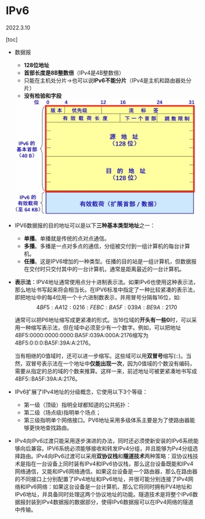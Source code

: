 # IPv6

2022.3.10

[toc]

* 数据报

  * **128位地址**
  * **首部长度是8B整数倍**（IPv4是4B整数倍）
  * 只能在主机处分片->也可以说**IPv6不能分片**（IPv4是主机和路由器处分片）
  * **没有检验和字段**

  <img src="./resources/ipv6.jpeg" alt="ipv6" style="zoom: 50%;" />

* IPV6数据报的目的地址可以是以下**三种基本类型地址**之一：

  * **单播**。单播就是传统的点对点通信。
  * **多播**。多播是一点对多点的通信，分组被交付到一组计算机的每台计算机。
  * **任播**。这是IPV6增加的一种类型。任播的目的站是一组计算机，但数据报在交付时只交付其中的一台计算机，通常是距离最近的一台计算机。

* **表示法**：IPV4地址通常使用点分十进制表示法。如果IPv6也使用这种表示法，那么地址书写起来将会相当长。在IPV6标准中指定了一种比较紧凑的表示法，即把地址中的每4位用一个十六进制数表示，并用冒号分隔每16位，如:$$4BF5:AA12:0216:FEBC:BA5F:039A:BE9A:2170$$

  通常可以把P6地址缩写成更紧凑的形式。当16位域的**开头有一些0**时，可以采用一种缩写表示法，但在域中必须至少有一个数字。例如，可以把地址4BF5:0000:0000:0000:BA5F:039A:000A:2176缩写为4BF5:0:0:0:BA5F:39A:A:2176。

  当有相继的0值域时，还可以进一步缩写。这些域可以用**双冒号**缩写(::)。当然，双冒号表示法在一个地址中**仅能出现一次**，因为0值域的个数没有编码，需要从指定的总的域的个数来推算。这样一来，前述地址可被更紧凑地书写成4BF5::BA5F:39A:A:2176。

* IPv6扩展了IPv4地址的分级概念，它使用以下3个等级：
  * 第一级（顶级）指明全球都知道的公共拓扑：
  * 第二级（场点级)指明单个场点；
  * 第三级指明单个网络接口。PV6地址采用多级体系主要是为了使路由器能够更快地查找路由。
* IPv4向IPv6过渡只能采用逐步演进的办法，同时还必须使新安装的IPv6系统能够向后兼容。IPV6系统必须能够接收和转发IPv4分组，并且能够为Pv4分组选择路由。IPv4向IPv6过渡可以采用**双协议栈**和**隧道技术**两种策略：双协议栈技术是指在一台设备上同时装有IPv4和IPv6协议栈，那么这台设备既能和IPv4网络通信，又能和IPv6网络通信。如果这台设备是一个路由器，那么在路由器的不同接口上分别配置了IPv4地址和IPv6地址，并很可能分别连接了IPv4网络和IPv6网络：如果这台设备是一台计算机，那么它将同时拥有PV4地址和IPv6地址，并具备同时处理这两个协议地址的功能。隧道技术是将整个IPv6数据报封装到IPv4数据报的数据部分，使得IPv6数据报可以在IPv4网络的隧道中传输。